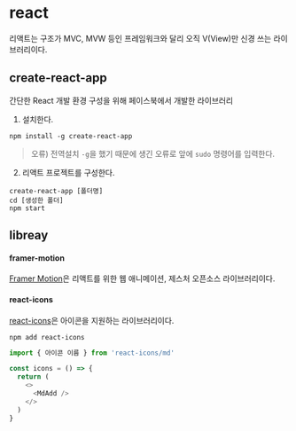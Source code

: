 # react

리액트는 구조가 MVC, MVW 등인 프레임워크와 달리 오직 V(View)만 신경 쓰는 라이브러리이다.

## create-react-app

간단한 React 개발 환경 구성을 위해 페이스북에서 개발한 라이브러리

1. 설치한다.

```console
npm install -g create-react-app
```

> 오류) 전역설치 `-g`을 했기 때문에 생긴 오류로 앞에 `sudo` 명령어를 입력한다.

2. 리액트 프로젝트를 구성한다.

```console
create-react-app [폴더명]
cd [생성한 폴더]
npm start
```

## libreay

#### framer-motion

[Framer Motion](https://www.framer.com/motion/)은 리액트를 위한 웹 애니메이션, 제스처 오픈소스 라이브러리이다.

#### react-icons

[react-icons](https://react-icons.github.io/react-icons/icons?name=ai)은 아이콘을 지원하는 라이브러리이다.

```console
npm add react-icons
```

```js
import { 아이콘 이름 } from 'react-icons/md'

const icons = () => {
  return (
    <>
      <MdAdd />
    </>
  )
}
```
